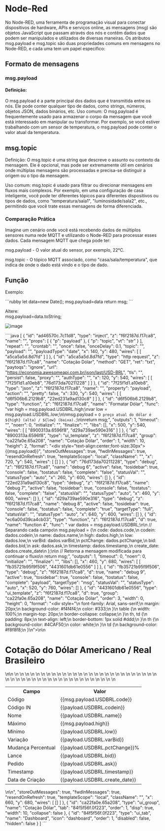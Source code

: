 # Node-Red

No Node-RED, uma ferramenta de programação visual para conectar dispositivos de hardware, APIs e serviços online, as mensagens (msg) são objetos JavaScript que passam através dos nós e contêm dados que podem ser manipulados e utilizados de diversas maneiras. Os atributos msg.payload e msg.topic são duas propriedades comuns em mensagens no Node-RED, e cada uma tem um papel específico:

## Formato de mensagens
### msg.payload

#### Definição: 
O msg.payload é a parte principal dos dados que é transmitida entre os nós. Ele pode conter qualquer tipo de dados, como strings, números, objetos JSON, dados binários, etc.
Uso comum: O msg.payload é frequentemente usado para armazenar o corpo da mensagem que você está interessado em manipular ou transformar. Por exemplo, se você estiver trabalhando com um sensor de temperatura, o msg.payload pode conter o valor atual da temperatura.

## msg.topic

Definição: O msg.topic é uma string que descreve o assunto ou contexto da mensagem. Ele é opcional, mas pode ser extremamente útil em cenários onde múltiplas mensagens são processadas e precisa-se distinguir a origem ou o tipo da mensagem.

Uso comum: msg.topic é usado para filtrar ou direcionar mensagens em fluxos mais complexos. Por exemplo, em uma configuração de casa inteligente, você pode ter diferentes tópicos para diferentes dispositivos ou tipos de dados, como "temperatura/sala1", "luminosidade/sala2", etc., permitindo que você trate essas mensagens de forma diferenciada.

### Comparação Prática

Imagine um cenário onde você está recebendo dados de múltiplos sensores numa rede MQTT e utilizando o Node-RED para processar esses dados. Cada mensagem MQTT que chega pode ter:

msg.payload - O valor atual do sensor, por exemplo, 22°C.

msg.topic - O tópico MQTT associado, como "casa/sala/temperatura", que indica de onde o dado está vindo e o tipo de dado.


## Função

Exemplo:

´´´rubby
let data=new Date();
msg.payload=data
return msg;
´´´


Altere:  
msg.payload=data.toString;


![image](https://github.com/mchavesferreira/sebe/assets/63993080/577f6384-9956-43bd-ae77-e4a90b496a8a)

´´´´java
[
    {
        "id": "ad46570c.7c11d8",
        "type": "inject",
        "z": "f6f2187d.f17ca8",
        "name": "",
        "props": [
            {
                "p": "payload"
            },
            {
                "p": "topic",
                "vt": "str"
            }
        ],
        "repeat": "",
        "crontab": "",
        "once": false,
        "onceDelay": 0.1,
        "topic": "",
        "payload": "",
        "payloadType": "date",
        "x": 140,
        "y": 480,
        "wires": [
            [
                "a5ca5a5d.8d7fd"
            ]
        ]
    },
    {
        "id": "a5ca5a5d.8d7fd",
        "type": "http request",
        "z": "f6f2187d.f17ca8",
        "name": "Cotação Dólar",
        "method": "GET",
        "ret": "txt",
        "paytoqs": "ignore",
        "url": "https://economia.awesomeapi.com.br/json/last/USD-BRL",
        "tls": "",
        "persist": false,
        "proxy": "",
        "authType": "",
        "x": 120,
        "y": 540,
        "wires": [
            [
                "7f25f1d1.a10eb8",
                "76d173da70211228"
            ]
        ]
    },
    {
        "id": "7f25f1d1.a10eb8",
        "type": "json",
        "z": "f6f2187d.f17ca8",
        "name": "",
        "property": "payload",
        "action": "",
        "pretty": false,
        "x": 330,
        "y": 540,
        "wires": [
            [
                "d6f506b6.2129b8",
                "22ed231a9ad130c8"
            ]
        ]
    },
    {
        "id": "d6f506b6.2129b8",
        "type": "function",
        "z": "f6f2187d.f17ca8",
        "name": "Formatar Dólar",
        "func": "var high = msg.payload.USDBRL.high;\nvar low = msg.payload.USDBRL.low;\n\nmsg.payload = `O preço atual do dólar é ${high} (alta) / ${low} (baixa).`;\n\nreturn msg;",
        "outputs": 1,
        "timeout": "",
        "noerr": 0,
        "initialize": "",
        "finalize": "",
        "libs": [],
        "x": 500,
        "y": 540,
        "wires": [
            [
                "8900313a.6596f8",
                "d29a739ae590e316"
            ]
        ]
    },
    {
        "id": "8900313a.6596f8",
        "type": "ui_template",
        "z": "f6f2187d.f17ca8",
        "group": "ca22fa0e.65a208",
        "name": "Cotação Dólar",
        "order": 1,
        "width": 10,
        "height": 2,
        "format": "<div style=\"text-align:center;font-size:30px\">{{msg.payload}}</div>",
        "storeOutMessages": true,
        "fwdInMessages": true,
        "resendOnRefresh": true,
        "templateScope": "local",
        "className": "",
        "x": 720,
        "y": 540,
        "wires": [
            []
        ]
    },
    {
        "id": "76d173da70211228",
        "type": "debug",
        "z": "f6f2187d.f17ca8",
        "name": "debug 6",
        "active": false,
        "tosidebar": true,
        "console": false,
        "tostatus": false,
        "complete": "false",
        "statusVal": "",
        "statusType": "auto",
        "x": 260,
        "y": 600,
        "wires": []
    },
    {
        "id": "22ed231a9ad130c8",
        "type": "debug",
        "z": "f6f2187d.f17ca8",
        "name": "debug 7",
        "active": false,
        "tosidebar": true,
        "console": false,
        "tostatus": false,
        "complete": "false",
        "statusVal": "",
        "statusType": "auto",
        "x": 460,
        "y": 600,
        "wires": []
    },
    {
        "id": "d29a739ae590e316",
        "type": "debug",
        "z": "f6f2187d.f17ca8",
        "name": "debug 8",
        "active": false,
        "tosidebar": true,
        "console": false,
        "tostatus": false,
        "complete": "true",
        "targetType": "full",
        "statusVal": "",
        "statusType": "auto",
        "x": 640,
        "y": 600,
        "wires": []
    },
    {
        "id": "ec6a00d39ca4cb03",
        "type": "function",
        "z": "f6f2187d.f17ca8",
        "d": true,
        "name": "function 4",
        "func": "    var dados = msg.payload.USDBRL;\n\n    // Separando cada campo\n    msg.payload = {\n        code: dados.code,\n        codein: dados.codein,\n        name: dados.name,\n        high: dados.high,\n        low: dados.low,\n        varBid: dados.varBid,\n        pctChange: dados.pctChange,\n        bid: dados.bid,\n        ask: dados.ask,\n        timestamp: dados.timestamp,\n        create_date: dados.create_date\n    };\n\n    // Retorna a mensagem modificada para continuar o fluxo\n    return msg;",
        "outputs": 1,
        "timeout": 0,
        "noerr": 0,
        "initialize": "",
        "finalize": "",
        "libs": [],
        "x": 460,
        "y": 680,
        "wires": [
            [
                "fb35721b95f9f506",
                "4431601db61e0556"
            ]
        ]
    },
    {
        "id": "fb35721b95f9f506",
        "type": "debug",
        "z": "f6f2187d.f17ca8",
        "d": true,
        "name": "debug 9",
        "active": true,
        "tosidebar": true,
        "console": false,
        "tostatus": false,
        "complete": "payload",
        "targetType": "msg",
        "statusVal": "",
        "statusType": "auto",
        "x": 520,
        "y": 760,
        "wires": []
    },
    {
        "id": "4431601db61e0556",
        "type": "ui_template",
        "z": "f6f2187d.f17ca8",
        "d": true,
        "group": "ca22fa0e.65a208",
        "name": "Cotação Dólar",
        "order": 3,
        "width": 0,
        "height": 0,
        "format": "<div style=\"\n        font-family: Arial, sans-serif;\n        margin: 20px;\n        background-color: #f4f4f4;\n        color: #333;\n    }\n    table {\n        width: 100%;\n        margin-top: 20px;\n        border-collapse: collapse;\n    }\n    th, td {\n        padding: 8px;\n        text-align: left;\n        border-bottom: 1px solid #ddd;\n    }\n    th {\n        background-color: #4CAF50;\n        color: white;\n    }\n    td {\n        background-color: #f8f8f8;\n    }\n\">\n\n<h1>Cotação do Dólar Americano / Real Brasileiro</h1>\n<table>\n    <tr>\n        <th>Campo</th>\n        <th>Valor</th>\n    </tr>\n    <tr>\n        <td>Código</td>\n        <td>{{msg.payload.USDBRL.code}}</td>\n    </tr>\n    <tr>\n        <td>Código IN</td>\n        <td>{{payload.USDBRL.codein}}</td>\n    </tr>\n    <tr>\n        <td>Nome</td>\n        <td>{{payload.USDBRL.name}}</td>\n    </tr>\n    <tr>\n        <td>Máximo</td>\n        <td>{{msg.payload.high}}</td>\n    </tr>\n    <tr>\n        <td>Mínimo</td>\n        <td>{{payload.USDBRL.low}}</td>\n    </tr>\n    <tr>\n        <td>Variação</td>\n        <td>{{payload.USDBRL.varBid}}</td>\n    </tr>\n    <tr>\n        <td>Mudança Percentual</td>\n        <td>{{payload.USDBRL.pctChange}}%</td>\n    </tr>\n    <tr>\n        <td>Lance</td>\n        <td>{{payload.USDBRL.bid}}</td>\n    </tr>\n    <tr>\n        <td>Pedido</td>\n        <td>{{payload.USDBRL.ask}}</td>\n    </tr>\n    <tr>\n        <td>Timestamp</td>\n        <td>{{payload.USDBRL.timestamp}}</td>\n    </tr>\n    <tr>\n        <td>Data de Criação</td>\n        <td>{{payload.USDBRL.create_date}}</td>\n    </tr>\n</table>\n\n</div>",
        "storeOutMessages": true,
        "fwdInMessages": true,
        "resendOnRefresh": true,
        "templateScope": "local",
        "className": "",
        "x": 660,
        "y": 680,
        "wires": [
            []
        ]
    },
    {
        "id": "ca22fa0e.65a208",
        "type": "ui_group",
        "name": "Cotação Dólar",
        "tab": "84f5f56f.0f223",
        "order": 1,
        "disp": true,
        "width": 10,
        "collapse": false
    },
    {
        "id": "84f5f56f.0f223",
        "type": "ui_tab",
        "name": "Dashboard",
        "icon": "dashboard",
        "order": 1,
        "disabled": false,
        "hidden": false
    }
]
´´´

